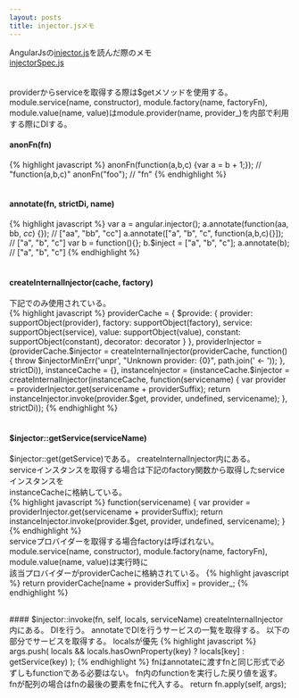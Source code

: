```yaml
---
layout: posts
title: injector.jsメモ 
---
```

AngularJsの[injector.js](https://github.com/angular/angular.js/blob/master/src/auto/injector.js)を読んだ際のメモ  
[injectorSpec.js](https://github.com/angular/angular.js/blob/master/test/auto/injectorSpec.js)   
<br/>    
providerからserviceを取得する際は$getメソッドを使用する。  
module.service(name, constructor), module.factory(name, factoryFn), module.value(name, value)はmodule.provider(name, provider_)を内部で利用する際にDIする。
<br/>    
#### anonFn(fn)  
{% highlight javascript %}
anonFn(function(a,b,c) {var a = b + 1;});
// "function(a,b,c)"
anonFn("foo");
// "fn"
{% endhighlight %}   
<br/>    
#### annotate(fn, strictDi, name)
{% highlight javascript %}
var a = angular.injector();
a.annotate(function(aa, bb, _cc_) {});
// ["aa", "bb", "cc"]
a.annotate(["a", "b", "c", function(a,b,c){}]);
// ["a", "b", "c"]
var b = function(){};
b.$inject = ["a", "b", "c"];
a.annotate(b);
// ["a", "b", "c"]
{% endhighlight %}   
<br/>    
#### createInternalInjector(cache, factory)   
下記でのみ使用されている。    
{% highlight javascript %}
      providerCache = {
        $provide: {
            provider: supportObject(provider),
            factory: supportObject(factory),
            service: supportObject(service),
            value: supportObject(value),
            constant: supportObject(constant),
            decorator: decorator
          }
      },
      providerInjector = (providerCache.$injector =
          createInternalInjector(providerCache, function() {
            throw $injectorMinErr('unpr', "Unknown provider: {0}", path.join(' <- '));
          }, strictDi)),
      instanceCache = {},
      instanceInjector = (instanceCache.$injector =
          createInternalInjector(instanceCache, function(servicename) {
            var provider = providerInjector.get(servicename + providerSuffix);
            return instanceInjector.invoke(provider.$get, provider, undefined, servicename);
          }, strictDi));
{% endhighlight %}   
<br/>    
#### $injector::getService(serviceName)  
$injector::get(getService)である。
createInternalInjector内にある。    
serviceインスタンスを取得する場合は下記のfactory関数から取得したserviceインスタンスを   
instanceCacheに格納している。    
{% highlight javascript %}
function(servicename) {
    var provider = providerInjector.get(servicename + providerSuffix);
    return instanceInjector.invoke(provider.$get, provider, undefined, servicename);
}
{% endhighlight %}   
serviceプロバイダーを取得する場合factoryは呼ばれない。    
module.service(name, constructor), module.factory(name, factoryFn), module.value(name, value)は実行時に   
該当プロバイダーがproviderCacheに格納されている。
{% highlight javascript %}
return providerCache[name + providerSuffix] = provider_;
{% endhighlight %}   

<br/>    
#### $injector::invoke(fn, self, locals, serviceName)  
createInternalInjector内にある。    
DIを行う。    
annotateでDIを行うサービスの一覧を取得する。    
以下の部分でサービスを取得する。  
localsが優先     
{% highlight javascript %}
args.push(
    locals && locals.hasOwnProperty(key)
    ? locals[key]
    : getService(key)
);
{% endhighlight %}   
fnはannotateに渡すfnと同じ形式で必ずしもfunctionである必要はない。    
fn内のfunctionを実行した戻り値を返す。   
fnが配列の場合はfnの最後の要素をfnに代入する。
return fn.apply(self, args);
